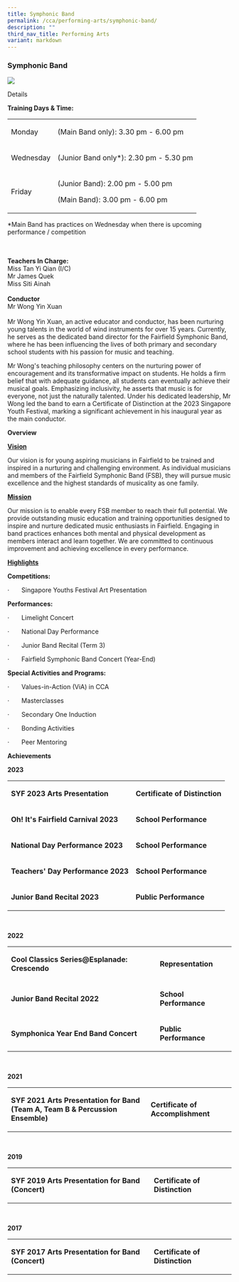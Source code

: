 ```yaml
---
title: Symphonic Band
permalink: /cca/performing-arts/symphonic-band/
description: ""
third_nav_title: Performing Arts
variant: markdown
---
```

<h3>Symphonic Band</h3>
<p></p>

![](/images/CCA/PA/2024_Band_GIF.gif)

<p>Details</p>
<p><strong>Training Days &amp; Time:</strong>
</p>
<table style="minWidth: 50px">
<colgroup>
<col>
<col>
</colgroup>
<tbody>
<tr>
<td rowspan="1" colspan="1">
<p>Monday</p>
</td>
<td rowspan="1" colspan="1">
<p>(Main Band only): 3.30 pm - 6.00 pm</p>
</td>
</tr>
<tr>
<td rowspan="1" colspan="1">
<p>Wednesday</p>
</td>
<td rowspan="1" colspan="1">
<p>(Junior Band only*): 2.30 pm - 5.30 pm</p>
</td>
</tr>
<tr>
<td rowspan="1" colspan="1">
<p>Friday</p>
</td>
<td rowspan="1" colspan="1">
<p>(Junior Band): 2.00 pm - 5.00 pm</p>
<p>(Main Band): 3.00 pm - 6.00 pm</p>
</td>
</tr>
</tbody>
</table>
<p>*Main Band has practices on Wednesday when there is upcoming performance
/ competition</p>
<p>
<br>
<br><strong>Teachers In Charge:</strong> 
<br>Miss Tan Yi Qian (I/C)
<br>Mr James Quek
<br>Miss&nbsp;Siti Ainah
<br>
<br><strong>Conductor</strong> 
<br>Mr Wong Yin Xuan&nbsp;
<br>
<br>Mr Wong Yin Xuan, an active educator and conductor, has been nurturing
young talents in the world of wind instruments for over 15 years. Currently,
he serves as the dedicated band director for the <a rel="noopener noreferrer nofollow" target="_blank">Fairfield Symphonic Band</a>,
where he has been influencing the lives of both primary and secondary school
students with his passion for music and teaching.</p>
<p>Mr Wong's teaching philosophy centers on the nurturing power of encouragement
and its transformative impact on students. He holds a firm belief that
with adequate guidance, all students can eventually achieve their musical
goals. Emphasizing inclusivity, he asserts that music is for everyone,
not just the naturally talented. Under his dedicated leadership, Mr Wong
led the band to earn a Certificate of Distinction at the 2023 Singapore
Youth Festival, marking a significant achievement in his inaugural year
as the main conductor.</p>
<p></p>
<p><strong>Overview</strong>
</p>
<p></p>
<p><strong><u>Vision</u></strong>
</p>
<p>Our vision is for young aspiring musicians in Fairfield to be trained
and inspired in a nurturing and challenging environment. As individual
musicians and members of the Fairfield Symphonic Band (FSB), they will
pursue music excellence and the highest standards of musicality as one
family.</p>
<p></p>
<p><strong><u>Mission</u></strong>
</p>
<p>Our mission is to enable every FSB member to reach their full potential.
We provide outstanding music education and training opportunities designed
to inspire and nurture dedicated music enthusiasts in Fairfield. Engaging
in band practices enhances both mental and physical development as members
interact and learn together. We are committed to continuous improvement
and achieving excellence in every performance.</p>
<p></p>
<p><strong><u>Highlights</u></strong>
</p>
<p></p>
<p><strong>Competitions:</strong>
</p>
<p>·&nbsp;&nbsp;&nbsp;&nbsp;&nbsp;&nbsp; Singapore Youths Festival Art Presentation</p>
<p></p>
<p><strong>Performances:</strong>
</p>
<p>·&nbsp;&nbsp;&nbsp;&nbsp;&nbsp;&nbsp; Limelight Concert</p>
<p>·&nbsp;&nbsp;&nbsp;&nbsp;&nbsp;&nbsp; National Day Performance</p>
<p>·&nbsp;&nbsp;&nbsp;&nbsp;&nbsp;&nbsp; Junior Band Recital (Term 3)</p>
<p>·&nbsp;&nbsp;&nbsp;&nbsp;&nbsp;&nbsp; Fairfield Symphonic Band Concert
(Year-End)</p>
<p></p>
<p><strong>Special Activities and Programs:</strong>
</p>
<p>·&nbsp;&nbsp;&nbsp;&nbsp;&nbsp;&nbsp; Values-in-Action (ViA) in CCA</p>
<p>·&nbsp;&nbsp;&nbsp;&nbsp;&nbsp;&nbsp; Masterclasses</p>
<p>·&nbsp;&nbsp;&nbsp;&nbsp;&nbsp;&nbsp; Secondary One Induction</p>
<p>·&nbsp;&nbsp;&nbsp;&nbsp;&nbsp;&nbsp; Bonding Activities</p>
<p>·&nbsp;&nbsp;&nbsp;&nbsp;&nbsp;&nbsp; Peer Mentoring</p>
<p><strong>Achievements</strong>
</p>
<p></p>
<p><strong>2023</strong> 
<br>
</p>
<table style="minWidth: 50px">
<colgroup>
<col>
<col>
</colgroup>
<tbody>
<tr>
<td rowspan="1" colspan="1">
<p><strong>SYF 2023 Arts Presentation<br></strong>
</p>
</td>
<td rowspan="1" colspan="1">
<p><strong>Certificate of Distinction<br></strong>
</p>
</td>
</tr>
<tr>
<td rowspan="1" colspan="1">
<p><strong>Oh! It's Fairfield Carnival 2023<br></strong>
</p>
</td>
<td rowspan="1" colspan="1">
<p><strong>School Performance<br></strong>
</p>
</td>
</tr>
<tr>
<td rowspan="1" colspan="1">
<p><strong>National Day Performance 2023<br></strong>
</p>
</td>
<td rowspan="1" colspan="1">
<p><strong>School Performance</strong> 
<br>
</p>
</td>
</tr>
<tr>
<td rowspan="1" colspan="1">
<p><strong>Teachers' Day Performance 2023<br></strong>
</p>
</td>
<td rowspan="1" colspan="1">
<p><strong>School Performance<br></strong>
</p>
</td>
</tr>
<tr>
<td rowspan="1" colspan="1">
<p><strong>Junior Band Recital 2023<br></strong>
</p>
</td>
<td rowspan="1" colspan="1">
<p><strong>Public Performance</strong> 
<br>
</p>
</td>
</tr>
</tbody>
</table>
<p>
<br>
</p>
<p><strong>2022</strong> 
<br>
</p>
<table style="minWidth: 50px">
<colgroup>
<col>
<col>
</colgroup>
<tbody>
<tr>
<td rowspan="1" colspan="1">
<p><strong>Cool Classics Series@Esplanade: Crescendo<br></strong>
</p>
</td>
<td rowspan="1" colspan="1">
<p><strong>Representation<br></strong>
</p>
</td>
</tr>
<tr>
<td rowspan="1" colspan="1">
<p><strong>Junior Band Recital 2022<br></strong>
</p>
</td>
<td rowspan="1" colspan="1">
<p><strong>School Performance<br></strong>
</p>
</td>
</tr>
<tr>
<td rowspan="1" colspan="1">
<p><strong>Symphonica Year End Band Concert<br></strong>
</p>
</td>
<td rowspan="1" colspan="1">
<p><strong>Public Performance</strong> 
<br>
</p>
</td>
</tr>
</tbody>
</table>
<p>
<br>
</p>
<p><strong>2021</strong> 
<br>
</p>
<table style="minWidth: 50px">
<colgroup>
<col>
<col>
</colgroup>
<tbody>
<tr>
<td rowspan="1" colspan="1">
<p><strong>SYF 2021 Arts Presentation for&nbsp;Band (Team A, Team B &amp; Percussion Ensemble)</strong> 
<br>
</p>
</td>
<td rowspan="1" colspan="1">
<p><strong>Certificate of Accomplishment</strong>
</p>
</td>
</tr>
</tbody>
</table>
<p>
<br>
</p>
<p><strong>2019</strong> 
<br>
</p>
<table style="minWidth: 50px">
<colgroup>
<col>
<col>
</colgroup>
<tbody>
<tr>
<td rowspan="1" colspan="1">
<p><strong>SYF 2019 Arts Presentation for&nbsp;Band (Concert)</strong> 
<br>
</p>
</td>
<td rowspan="1" colspan="1">
<p><strong>Certificate of Distinction</strong>
</p>
</td>
</tr>
</tbody>
</table>
<p>
<br>
</p>
<p><strong>2017</strong> 
<br>
</p>
<table style="minWidth: 50px">
<colgroup>
<col>
<col>
</colgroup>
<tbody>
<tr>
<td rowspan="1" colspan="1">
<p><strong>SYF 2017 Arts Presentation for&nbsp;Band (Concert)</strong> 
<br>
</p>
</td>
<td rowspan="1" colspan="1">
<p><strong>Certificate of Distinction</strong>
</p>
</td>
</tr>
</tbody>
</table>
<p></p>
<p></p>